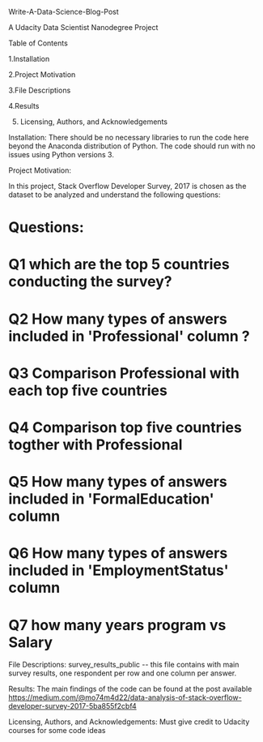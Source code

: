 Write-A-Data-Science-Blog-Post

A Udacity Data Scientist Nanodegree Project

Table of Contents


1.Installation

2.Project Motivation

3.File Descriptions

4.Results

5. Licensing, Authors, and Acknowledgements

Installation: 
There should be no necessary libraries to run the code here beyond the Anaconda distribution of Python. The code should run with no issues using Python versions 3.


Project Motivation:

In this project, Stack Overflow Developer Survey, 2017 is chosen as the dataset to be analyzed and understand the following questions:

# Questions:

# Q1 which are the top 5 countries conducting the survey?
# Q2 How many types of answers included in 'Professional' column ?
# Q3 Comparison Professional with each top five countries
# Q4 Comparison top five countries togther with Professional

# Q5 How many types of answers included in 'FormalEducation' column

# Q6 How many types of answers included in 'EmploymentStatus' column
# Q7 how many years program vs Salary

File Descriptions:
survey_results_public -- this file contains with main survey results, one respondent per row and one column per answer.

Results:
The main findings of the code can be found at the post available  https://medium.com/@mo74m4d22/data-analysis-of-stack-overflow-developer-survey-2017-5ba855f2cbf4

Licensing, Authors, and Acknowledgements:
Must give credit to Udacity courses for some code ideas
